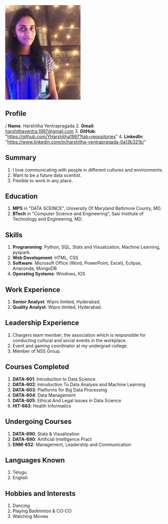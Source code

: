 <img src="https://github.com/YHarshitha1997/DATA-690-FALL-2022/blob/main/ASSIGNMENT-01/IMG_2801.jpeg" height="300">

## Profile
/ **Name**: Harshitha Yentrapragada
2. **Gmail**: harshithayentra.1997@gmail.com
3. **GitHub**: "https://github.com/YHarshitha1997?tab=repositories"
4. **LinkedIn**: "https://www.linkedin.com/in/harshitha-yentrapragada-0a13b321b/"

## Summary
1. I love communicating with people in different cultures and environments.
2. Want to be a future data scentist.
3. Flexible to work in any place.

## Education
1. **MPS** in "DATA SCEINCE", University Of Maryland Baltimore County, MD.
2. **BTech** in "Computer Science and Engineering", Sasi Institute of Technology and Engineering, MD.

## Skills
1. **Programming**: Python, SQL, Stats and Visualization, Machine Learning, pyspark.
2. **Web Development**: HTML, CSS
3. **Software**: Microsoft Office (Word, PowerPoint, Excel), Eclipse, Anaconda, MongoDB
4. **Operating Systems**: Windows, IOS

## Work Experience
1. **Senior Analyst**: Wipro limited, Hyderabad.
2. **Quality Analyst**: Wipro limited, Hyderabad.

## Leadership Experience
1. Chargers team member, the association which is responsible for conducting cultural and social events in the workplace.
2. Event and gaming coordinator at my undergrad college.
3. Member of NSS Group.

## Courses Completed
1. **DATA-601**: Introduction to Data Science
2. **DATA-602**: Introduction To Data Analysis and Machine Learning
3. **DATA-603**: Platforms for Big Data Processing
4. **DATA-604**: Data Management
5. **DATA-605**: Ethical And Legal Issues in Data Science
6. **HIT-663**: Health Informatics

## Undergoing Courses
1. **DATA-690**: Stats & Visualization
2. **DATA-690**: Artificial Intelligence Pract
3. **ENM-652**: Management, Leadership and Communication

## Languages Known
1. Telugu
2. English

## Hobbies and Interests
1. Dancing
2. Playing Badminton & CO-CO
3. Watching Movies
